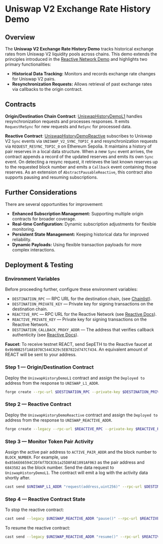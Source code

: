 # Uniswap V2 Exchange Rate History Demo

## Overview

The **Uniswap V2 Exchange Rate History Demo** tracks historical exchange rates from Uniswap V2 liquidity pools across chains. This demo extends the principles introduced in the [Reactive Network Demo](https://github.com/Reactive-Network/reactive-smart-contract-demos/tree/main/src/demos/basic) and highlights two primary functionalities:

- **Historical Data Tracking:** Monitors and records exchange rate changes for Uniswap V2 pairs.
- **Resynchronization Requests:** Allows retrieval of past exchange rates via callbacks to the origin contract.

## Contracts

**Origin/Destination Chain Contract**: [UniswapHistoryDemoL1](https://github.com/Reactive-Network/reactive-smart-contract-demos/blob/main/src/demos/uniswap-v2-history/UniswapHistoryDemoL1.sol) handles resynchronization requests and processes responses. It emits `RequestReSync` for new requests and `ReSync` for processed data.

**Reactive Contract**: [UniswapHistoryDemoReactive](https://github.com/Reactive-Network/reactive-smart-contract-demos/blob/main/src/demos/uniswap-v2-history/UniswapHistoryDemoReactive.sol) subscribes to Uniswap V2 `Sync` events via `UNISWAP_V2_SYNC_TOPIC_0` and resynchronization requests via `REQUEST_RESYNC_TOPIC_0` on Ethereum Sepolia. It maintains a history of pair reserves in a local data structure. When a new `Sync` event arrives, the contract appends a record of the updated reserves and emits its own `Sync` event. On detecting a resync request, it retrieves the last known reserves up to the requested block number and emits a `Callback` event containing those reserves. As an extension of `AbstractPausableReactive`, this contract also supports pausing and resuming subscriptions.

## Further Considerations

There are several opportunities for improvement:

- **Enhanced Subscription Management:** Supporting multiple origin contracts for broader coverage.
- **Real-time Configuration:** Dynamic subscription adjustments for flexible monitoring.
- **Persistent State Management:** Keeping historical data for improved reliability.
- **Dynamic Payloads:** Using flexible transaction payloads for more complex interactions.

## Deployment & Testing

### Environment Variables

Before proceeding further, configure these environment variables:

* `DESTINATION_RPC` — RPC URL for the destination chain, (see [Chainlist](https://chainlist.org)).
* `DESTINATION_PRIVATE_KEY` — Private key for signing transactions on the destination chain.
* `REACTIVE_RPC` — RPC URL for the Reactive Network (see [Reactive Docs](https://dev.reactive.network/reactive-mainnet)).
* `REACTIVE_PRIVATE_KEY` — Private key for signing transactions on the Reactive Network.
* `DESTINATION_CALLBACK_PROXY_ADDR` — The address that verifies callback authenticity (see [Reactive Docs](https://dev.reactive.network/origins-and-destinations#callback-proxy-address)).

**Faucet**: To receive testnet REACT, send SepETH to the Reactive faucet at `0x9b9BB25f1A81078C544C829c5EB7822d747Cf434`. An equivalent amount of REACT will be sent to your address.

### Step 1 — Origin/Destination Contract

Deploy the `UniswapHistoryDemoL1` contract and assign the `Deployed to` address from the response to `UNISWAP_L1_ADDR`.

```bash
forge create --rpc-url $DESTINATION_RPC --private-key $DESTINATION_PRIVATE_KEY src/demos/uniswap-v2-history/UniswapHistoryDemoL1.sol:UniswapHistoryDemoL1 --constructor-args $DESTINATION_CALLBACK_PROXY_ADDR
```

### Step 2 — Reactive Contract

Deploy the `UniswapHistoryDemoReactive` contract and assign the `Deployed to` address from the response to `UNISWAP_REACTIVE_ADDR`.

```bash
forge create --legacy --rpc-url $REACTIVE_RPC --private-key $REACTIVE_PRIVATE_KEY src/demos/uniswap-v2-history/UniswapHistoryDemoReactive.sol:UniswapHistoryDemoReactive --value 0.1ether --constructor-args $UNISWAP_L1_ADDR
```

### Step 3 — Monitor Token Pair Activity

Assign the active pair address to `ACTIVE_PAIR_ADDR` and the block number to `BLOCK_NUMBER`. For example, use `0x85b6E66594C2DfAf7DC83b1a25D8FAE1091AF063` as the pair address and `6843582` as the block number. Send the data request to `UniswapHistoryDemoL1`. The contract will emit a log with the activity data shortly after.

```bash
cast send $UNISWAP_L1_ADDR "request(address,uint256)" --rpc-url $DESTINATION_RPC --private-key $DESTINATION_PRIVATE_KEY 0x85b6E66594C2DfAf7DC83b1a25D8FAE1091AF063 6843582
```

### Step 4 — Reactive Contract State

To stop the reactive contract:

```bash
cast send --legacy $UNISWAP_REACTIVE_ADDR "pause()" --rpc-url $REACTIVE_RPC --private-key $REACTIVE_PRIVATE_KEY
```

To resume the reactive contract:

```bash
cast send --legacy $UNISWAP_REACTIVE_ADDR "resume()" --rpc-url $REACTIVE_RPC --private-key $REACTIVE_PRIVATE_KEY
```
